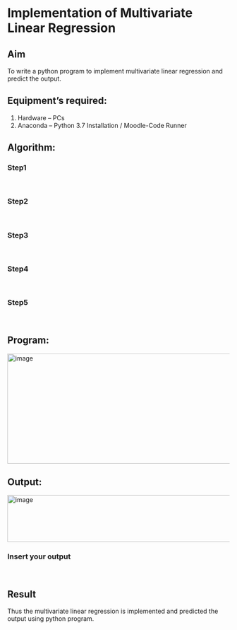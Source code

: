 # Implementation of Multivariate Linear Regression
## Aim
To write a python program to implement multivariate linear regression and predict the output.
## Equipment’s required:
1.	Hardware – PCs
2.	Anaconda – Python 3.7 Installation / Moodle-Code Runner
## Algorithm:
### Step1
<br>

### Step2
<br>

### Step3
<br>

### Step4
<br>

### Step5
<br>

## Program:

<img width="609" height="249" alt="image" src="https://github.com/user-attachments/assets/8ecf41c0-906f-4111-b82a-41fb4448dc07" />


## Output:
<img width="707" height="106" alt="image" src="https://github.com/user-attachments/assets/8c126db4-8827-4f68-a6ab-d1af0e91e0de" />


### Insert your output

<br>

## Result
Thus the multivariate linear regression is implemented and predicted the output using python program.
